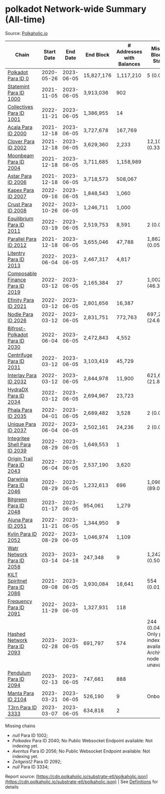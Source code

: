 # polkadot Network-wide Summary (All-time)

Source: [Polkaholic.io](https://polkaholic.io)


| Chain            | Start Date | End Date | End Block | # Addresses with Balances | Missing Blocks / Status |
| ---------------- | ---------- | ---------| --------- | ------------------------- | ----------------------- |
| [Polkadot Para ID 0](/polkadot/0-polkadot) | 2020-05-26 | 2023-06-05 | 15,827,176 |  1,117,210 | 5 (0.00%)  |
| [Statemint Para ID 1000](/polkadot/1000-statemint) | 2021-11-05 | 2023-06-05 | 3,913,036 |  902 |    |
| [Collectives Para ID 1001](/polkadot/1001-collectives) | 2022-11-21 | 2023-06-05 | 1,386,955 |  14 |    |
| [Acala Para ID 2000](/polkadot/2000-acala) | 2021-12-18 | 2023-06-05 | 3,727,678 |  167,769 |    |
| [Clover Para ID 2002](/polkadot/2002-clover) | 2021-12-18 | 2023-06-05 | 3,629,360 |  2,233 | 12,106 (0.33%)  |
| [Moonbeam Para ID 2004](/polkadot/2004-moonbeam) | 2021-12-18 | 2023-06-05 | 3,711,685 |  1,158,989 |    |
| [Astar Para ID 2006](/polkadot/2006-astar) | 2021-12-18 | 2023-06-05 | 3,718,573 |  508,067 |    |
| [Kapex Para ID 2007](/polkadot/2007-kapex) | 2022-09-16 | 2023-06-05 | 1,848,543 |  1,060 |    |
| [Crust Para ID 2008](/polkadot/2008-crust) | 2022-10-26 | 2023-06-05 | 1,246,711 |  1,000 |    |
| [Equilibrium Para ID 2011](/polkadot/2011-equilibrium) | 2022-03-19 | 2023-06-05 | 2,519,753 |  8,591 | 2 (0.00%)  |
| [Parallel Para ID 2012](/polkadot/2012-parallel) | 2021-12-18 | 2023-06-05 | 3,655,046 |  47,788 | 1,862 (0.05%)  |
| [Litentry Para ID 2013](/polkadot/2013-litentry) | 2022-06-04 | 2023-06-05 | 2,467,317 |  4,817 |    |
| [Composable Finance Para ID 2019](/polkadot/2019-composable) | 2022-03-12 | 2023-06-05 | 2,165,384 |  27 | 1,002,643 (46.30%)  |
| [Efinity Para ID 2021](/polkadot/2021-efinity) | 2022-03-12 | 2023-06-05 | 2,801,656 |  16,387 |    |
| [Nodle Para ID 2026](/polkadot/2026-nodle) | 2022-03-12 | 2023-06-05 | 2,831,751 |  772,763 | 697,249 (24.62%)  |
| [Bifrost-Polkadot Para ID 2030](/polkadot/2030-bifrost-dot) | 2022-06-04 | 2023-06-05 | 2,472,843 |  4,552 |    |
| [Centrifuge Para ID 2031](/polkadot/2031-centrifuge) | 2022-03-12 | 2023-06-05 | 3,103,419 |  45,729 |    |
| [Interlay Para ID 2032](/polkadot/2032-interlay) | 2022-03-12 | 2023-06-05 | 2,844,978 |  11,900 | 621,626 (21.85%)  |
| [HydraDX Para ID 2034](/polkadot/2034-hydradx) | 2022-03-12 | 2023-06-05 | 2,694,967 |  23,723 |    |
| [Phala Para ID 2035](/polkadot/2035-phala) | 2022-04-01 | 2023-06-05 | 2,689,482 |  3,528 | 2 (0.00%)  |
| [Unique Para ID 2037](/polkadot/2037-unique) | 2022-06-04 | 2023-06-05 | 2,502,161 |  24,236 | 2 (0.00%)  |
| [Integritee Shell Para ID 2039](/polkadot/2039-integritee-shell) | 2022-08-29 | 2023-06-05 | 1,649,553 |  1 |    |
| [Origin Trail Para ID 2043](/polkadot/2043-origintrail) | 2022-06-04 | 2023-06-05 | 2,537,190 |  3,620 |    |
| [Darwinia Para ID 2046](/polkadot/2046-darwinia) | 2022-08-29 | 2023-06-05 | 1,232,613 |  696 | 1,098,150 (89.09%)  |
| [Bitgreen Para ID 2048](/polkadot/2048-bitgreen) | 2023-01-17 | 2023-06-05 | 954,061 |  1,279 |    |
| [Ajuna Para ID 2051](/polkadot/2051-ajuna) | 2022-11-21 | 2023-06-05 | 1,344,950 |  9 |    |
| [Kylin Para ID 2052](/polkadot/2052-kylin) | 2022-08-29 | 2023-06-05 | 1,046,974 |  1,109 |    |
| [Watr Network Para ID 2058](/polkadot/2058-watr) | 2023-03-14 | 2023-04-18 | 247,348 |  9 | 1,242 (0.50%)  |
| [KILT Spiritnet Para ID 2086](/polkadot/2086-kilt) | 2021-09-08 | 2023-06-05 | 3,930,084 |  18,641 | 554 (0.01%)  |
| [Frequency Para ID 2091](/polkadot/2091-frequency) | 2022-11-29 | 2023-06-05 | 1,327,931 |  118 |    |
| [Hashed Network Para ID 2093](/polkadot/2093-hashed) | 2023-02-28 | 2023-06-05 | 691,797 |  574 | 244 (0.04%) Only partial index available: Archive node unavailable |
| [Pendulum Para ID 2094](/polkadot/2094-pendulum) | 2023-02-13 | 2023-06-05 | 747,661 |  888 |    |
| [Manta Para ID 2104](/polkadot/2104-manta) | 2023-03-21 | 2023-06-05 | 526,190 |  9 |   Onboarding |
| [T3rn Para ID 3333](/polkadot/3333-t3rn) | 2023-03-07 | 2023-06-05 | 634,818 |  2 |    |

Missing chains


* *null* Para ID 1002; 
* *Polkadex* Para ID 2040; No Public Websocket Endpoint available: Not indexing yet.
* *Aventus* Para ID 2056; No Public Websocket Endpoint available: Not indexing yet.
* *Zeitgeist2* Para ID 2092; 
* *null* Para ID 3334; 

Report source: [https://cdn.polkaholic.io/substrate-etl/polkaholic.json](https://cdn.polkaholic.io/substrate-etl/polkaholic.json) | See [Definitions](/DEFINITIONS.md) for details
